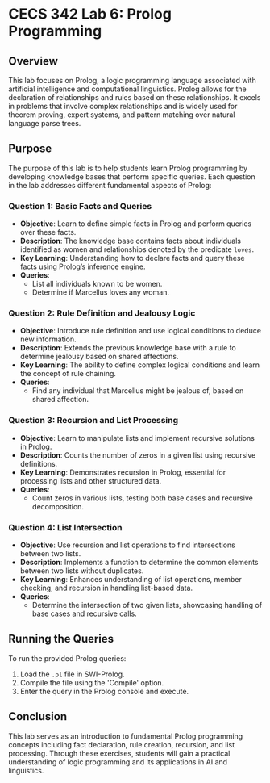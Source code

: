 # CECS 342 Lab 6: Prolog Programming

## Overview
This lab focuses on Prolog, a logic programming language associated with artificial intelligence and computational linguistics. Prolog allows for the declaration of relationships and rules based on these relationships. It excels in problems that involve complex relationships and is widely used for theorem proving, expert systems, and pattern matching over natural language parse trees.

## Purpose
The purpose of this lab is to help students learn Prolog programming by developing knowledge bases that perform specific queries. Each question in the lab addresses different fundamental aspects of Prolog:

### Question 1: Basic Facts and Queries
- **Objective**: Learn to define simple facts in Prolog and perform queries over these facts.
- **Description**: The knowledge base contains facts about individuals identified as women and relationships denoted by the predicate `loves`.
- **Key Learning**: Understanding how to declare facts and query these facts using Prolog’s inference engine.
- **Queries**:
  - List all individuals known to be women.
  - Determine if Marcellus loves any woman.

### Question 2: Rule Definition and Jealousy Logic
- **Objective**: Introduce rule definition and use logical conditions to deduce new information.
- **Description**: Extends the previous knowledge base with a rule to determine jealousy based on shared affections.
- **Key Learning**: The ability to define complex logical conditions and learn the concept of rule chaining.
- **Queries**:
  - Find any individual that Marcellus might be jealous of, based on shared affection.

### Question 3: Recursion and List Processing
- **Objective**: Learn to manipulate lists and implement recursive solutions in Prolog.
- **Description**: Counts the number of zeros in a given list using recursive definitions.
- **Key Learning**: Demonstrates recursion in Prolog, essential for processing lists and other structured data.
- **Queries**:
  - Count zeros in various lists, testing both base cases and recursive decomposition.

### Question 4: List Intersection
- **Objective**: Use recursion and list operations to find intersections between two lists.
- **Description**: Implements a function to determine the common elements between two lists without duplicates.
- **Key Learning**: Enhances understanding of list operations, member checking, and recursion in handling list-based data.
- **Queries**:
  - Determine the intersection of two given lists, showcasing handling of base cases and recursive calls.

## Running the Queries
To run the provided Prolog queries:
1. Load the `.pl` file in SWI-Prolog.
2. Compile the file using the 'Compile' option.
3. Enter the query in the Prolog console and execute.

## Conclusion
This lab serves as an introduction to fundamental Prolog programming concepts including fact declaration, rule creation, recursion, and list processing. Through these exercises, students will gain a practical understanding of logic programming and its applications in AI and linguistics.
